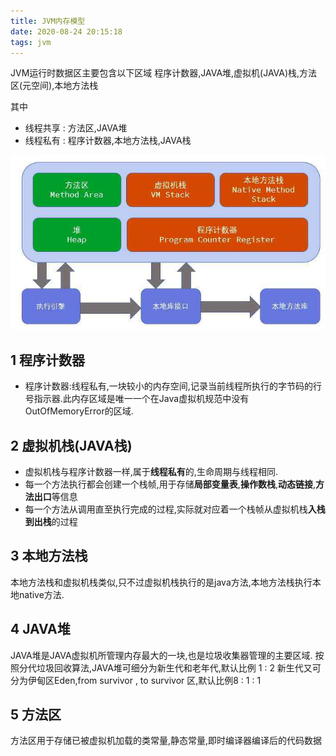 ```yaml
---
title: JVM内存模型
date: 2020-08-24 20:15:18
tags: jvm
---
```


JVM运行时数据区主要包含以下区域 程序计数器,JAVA堆,虚拟机(JAVA)栈,方法区(元空间),本地方法栈
 
 其中
 - 线程共享 : 方法区,JAVA堆
 - 线程私有 : 程序计数器,本地方法栈,JAVA栈    
  
![Alt text](/images/jvm-area.png)
   
<!--more-->
## 1 程序计数器
+ 程序计数器:线程私有,一块较小的内存空间,记录当前线程所执行的字节码的行号指示器.此内存区域是唯一一个在Java虚拟机规范中没有OutOfMemoryError的区域.  


## 2 虚拟机栈(JAVA栈)

- 虚拟机栈与程序计数器一样,属于**线程私有**的,生命周期与线程相同.
- 每一个方法执行都会创建一个栈帧,用于存储**局部变量表**,**操作数栈**,**动态链接**,**方法出口**等信息
- 每一个方法从调用直至执行完成的过程,实际就对应着一个栈帧从虚拟机栈**入栈到出栈**的过程

## 3 本地方法栈
本地方法栈和虚拟机栈类似,只不过虚拟机栈执行的是java方法,本地方法栈执行本地native方法.

## 4 JAVA堆
JAVA堆是JAVA虚拟机所管理内存最大的一块,也是垃圾收集器管理的主要区域.
按照分代垃圾回收算法,JAVA堆可细分为新生代和老年代,默认比例 1 : 2
新生代又可分为伊甸区Eden,from survivor , to survivor 区,默认比例8 : 1 : 1

## 5 方法区
方法区用于存储已被虚拟机加载的类常量,静态常量,即时编译器编译后的代码数据